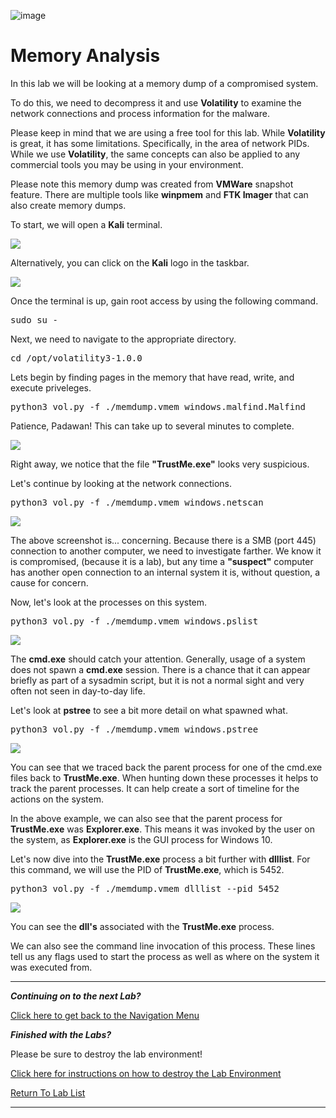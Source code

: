 ![image](https://github.com/user-attachments/assets/068fae26-6e8f-402f-ad69-63a4e6a1f59e)

# Memory Analysis

In this lab we will be looking at a memory dump of a compromised system.  

To do this, we need to decompress it and use **Volatility** to examine the network connections and process information for the malware.  

Please keep in mind that we are using a free tool for this lab.  While **Volatility** is great, it has some limitations.  Specifically, in the area of network PIDs.  While we use **Volatility**, the same concepts can also be applied to any commercial tools you may be using in your environment.

Please note this memory dump was created from **VMWare** snapshot feature. There are multiple tools like **winpmem** and **FTK Imager** that can also create memory dumps.

To start, we will open a **Kali** terminal. 

![](attachments/OpeningKaliInstance.png)

Alternatively, you can click on the **Kali** logo in the taskbar.

![](attachments/TaskbarKaliIcon.png)

Once the terminal is up, gain root access by using the following command.

<pre>sudo su - </pre>

Next, we need to navigate to the appropriate directory. 

<pre>cd /opt/volatility3-1.0.0</pre>

Lets begin by finding pages in the memory that have read, write, and execute priveleges.

<pre>python3 vol.py -f ./memdump.vmem windows.malfind.Malfind</pre>

Patience, Padawan! This can take up to several minutes to complete.

![](attachments/MemAnalysis_Malfind.png)

Right away, we notice that the file **"TrustMe.exe"** looks very suspicious.

Let's continue by looking at the network connections.

<pre>python3 vol.py -f ./memdump.vmem windows.netscan</pre>

![](attachments/MemAnalysis_Netscan.png)

The above screenshot is... concerning. Because there is a SMB (port 445) connection to another computer, we need to investigate farther.  We know it is compromised, (because it is a lab), but any time a **"suspect"** computer has another open connection to an internal system it is, without question, a cause for concern.

Now, let's look at the processes on this system.

<pre>python3 vol.py -f ./memdump.vmem windows.pslist</pre>

![](attachments/MemAnalysis_plist.png)

The **cmd.exe** should catch your attention. Generally, usage of a system does not spawn a **cmd.exe** session. There is a chance that it can appear briefly as part of a sysadmin script, but it is not a normal sight and very often not seen in day-to-day life.  

Let's look at **pstree** to see a bit more detail on what spawned what.

<pre>python3 vol.py -f ./memdump.vmem windows.pstree</pre>

![](attachments/MemAnalysis_pstree.png)

You can see that we traced back the parent process for one of the cmd.exe files back to **TrustMe.exe**. When hunting down these processes it helps to track the parent processes. It can help create a sort of timeline for the actions on the system.

In the above example, we can also see that the parent process for **TrustMe.exe** was **Explorer.exe**. This means it was invoked by the user on the system, as **Explorer.exe** is the GUI process for Windows 10.

Let's now dive into the **TrustMe.exe** process a bit further with **dlllist**. For this command, we will use the PID of **TrustMe.exe**, which is 5452.

<pre>python3 vol.py -f ./memdump.vmem dlllist --pid 5452</pre>

![](attachments/MemAnalysis_dlllist.png)

You can see the **dll's** associated with the **TrustMe.exe** process.

We can also see the command line invocation of this process. These lines tell us any flags used to start the process as well as where on the system it was executed from.  

***
***Continuing on to the next Lab?***

[Click here to get back to the Navigation Menu](/IntroClassFiles/navigation.md)

***Finished with the Labs?***


Please be sure to destroy the lab environment!

[Click here for instructions on how to destroy the Lab Environment](/IntroClassFiles/Tools/IntroClass/LabDestruction/labdestruction.md)

[Return To Lab List](https://github.com/strandjs/IntroLabs/blob/master/IntroClassFiles/navigation.md)

---
